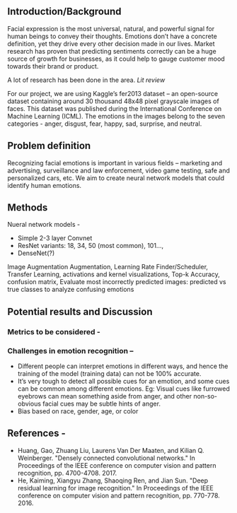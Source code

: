 
## Introduction/Background

Facial expression is the most universal, natural, and powerful signal for human beings to convey their thoughts. Emotions don’t have a concrete definition, yet they drive every other decision made in our lives. Market research has proven that predicting sentiments correctly can be a huge source of growth for businesses, as it could help to gauge customer mood towards their brand or product. 

A lot of research has been done in the area. *Lit review*

For our project, we are using Kaggle’s fer2013 dataset – an open-source dataset containing around 30 thousand 48x48 pixel grayscale images of faces.  This dataset was published during the International Conference on Machine Learning (ICML). The emotions in the images belong to the seven categories - anger, disgust, fear, happy, sad, surprise, and neutral.


## Problem definition
Recognizing facial emotions is important in various fields – marketing and advertising, surveillance and law enforcement, video game testing, safe and personalized cars, etc. 
We aim to create neural network models that could identify human emotions. 


## Methods

Nueral network models - 
* Simple 2-3 layer Convnet
* ResNet variants: 18, 34, 50 (most common), 101..., 
* DenseNet(?)

Image Augmentation Augmentation, Learning Rate Finder/Scheduler, Transfer Learning, activations and kernel visualizations, Top-k Accuracy, confusion matrix, 
Evaluate most incorrectly predicted images: predicted vs true classes to analyze confusing emotions

## Potential results and Discussion

### Metrics to be considered - 

### Challenges in emotion recognition – 
* Different people can interpret emotions in different ways, and hence the training of the model (training data) can not be 100% accurate. 
* It’s very tough to detect all possible cues for an emotion, and some cues can be common among different emotions. Eg: Visual cues like furrowed eyebrows can mean something aside from anger, and other non-so-obvious facial cues may be subtle hints of anger.
* Bias based on race, gender, age, or color 

## References - 
* Huang, Gao, Zhuang Liu, Laurens Van Der Maaten, and Kilian Q. Weinberger. "Densely connected convolutional networks." In Proceedings of the IEEE conference on computer vision and pattern recognition, pp. 4700-4708. 2017.
* He, Kaiming, Xiangyu Zhang, Shaoqing Ren, and Jian Sun. "Deep residual learning for image recognition." In Proceedings of the IEEE conference on computer vision and pattern recognition, pp. 770-778. 2016.
